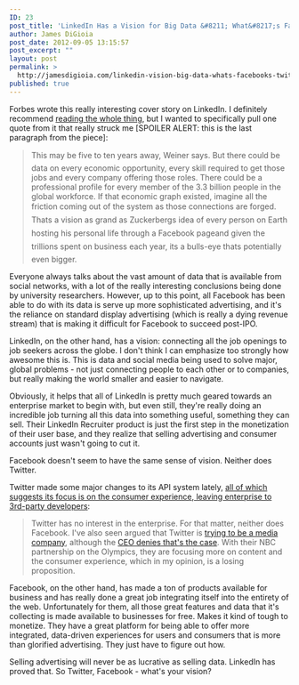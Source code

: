 ```yaml
---
ID: 23
post_title: 'LinkedIn Has a Vision for Big Data &#8211; What&#8217;s Facebook&#8217;s? Twitter&#8217;s?'
author: James DiGioia
post_date: 2012-09-05 13:15:57
post_excerpt: ""
layout: post
permalink: >
  http://jamesdigioia.com/linkedin-vision-big-data-whats-facebooks-twitters/
published: true
---
```

Forbes wrote this really interesting cover story on LinkedIn. I definitely recommend [reading the whole thing][1], but I wanted to specifically pull one quote from it that really struck me [SPOILER ALERT: this is the last paragraph from the piece]:

> This may be five to ten years away, Weiner says. But there could be data on every economic opportunity, every skill required to get those jobs and every company offering those roles. There could be a professional profile for every member of the 3.3 billion people in the global workforce. If that economic graph existed, imagine all the friction coming out of the system as those connections are forged.<!--more--> Thats a vision as grand as Zuckerbergs idea of every person on Earth hosting his personal life through a Facebook pageand given the trillions spent on business each year, its a bulls-eye thats potentially even bigger.

Everyone always talks about the vast amount of data that is available from social networks, with a lot of the really interesting conclusions being done by university researchers. However, up to this point, all Facebook has been able to do with its data is serve up more sophisticated advertising, and it's the reliance on standard display advertising (which is really a dying revenue stream) that is making it difficult for Facebook to succeed post-IPO.

LinkedIn, on the other hand, has a vision: connecting all the job openings to job seekers across the globe. I don't think I can emphasize too strongly how awesome this is. This is data and social media being used to solve major, global problems - not just connecting people to each other or to companies, but really making the world smaller and easier to navigate.

Obviously, it helps that all of LinkedIn is pretty much geared towards an enterprise market to begin with, but even still, they're really doing an incredible job turning all this data into something useful, something they can sell. Their LinkedIn Recruiter product is just the first step in the monetization of their user base, and they realize that selling advertising and consumer accounts just wasn't going to cut it.

Facebook doesn't seem to have the same sense of vision. Neither does Twitter.

Twitter made some major changes to its API system lately, [all of which suggests its focus is on the consumer experience, leaving enterprise to 3rd-party developers][2]:

> Twitter has no interest in the enterprise. For that matter, neither does Facebook. I've also seen argued that Twitter is [trying to be a media company][3], although the [CEO denies that's the case][4]. With their NBC partnership on the Olympics, they are focusing more on content and the consumer experience, which in my opinion, is a losing proposition.

Facebook, on the other hand, has made a ton of products available for business and has really done a great job integrating itself into the entirety of the web. Unfortunately for them, all those great features and data that it's collecting is made available to businesses for free. Makes it kind of tough to monetize. They have a great platform for being able to offer more integrated, data-driven experiences for users and consumers that is more than glorified advertising. They just have to figure out how.

Selling advertising will never be as lucrative as selling data. LinkedIn has proved that. So Twitter, Facebook - what's your vision?

 [1]: http://www.forbes.com/sites/georgeanders/2012/06/27/how-linkedin-strategy/
 [2]: http://techcrunch.com/2012/08/17/one-thing-is-for-sure-twitter-wants-nothing-to-do-with-the-enterprise/
 [3]: http://gigaom.com/2012/07/11/twitter-is-building-a-media-business-using-other-peoples-content/
 [4]: http://mashable.com/2012/01/31/twitter-is-not-a-media-company-ceo-says/